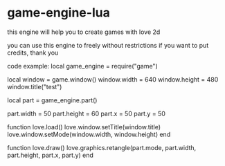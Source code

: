 # game-engine-lua
this engine will help you to create games with love 2d


you can use this engine to freely without restrictions
if you want to put credits, thank you


code example:
local game_engine = require("game")

local window = game.window()
window.width = 640
window.height = 480
window.title("test")

local part = game_engine.part()

part.width = 50
part.height = 60
part.x = 50
part.y = 50

function love.load()
  love.window.setTitle(window.title)
  love.window.setMode(window.width, window.height)
end

function love.draw()
  love.graphics.retangle(part.mode, part.width, part.height, part.x, part.y)
end
